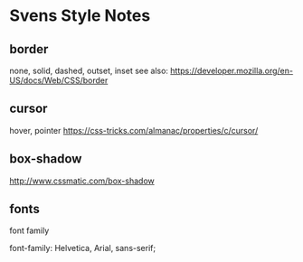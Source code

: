 # Svens Style Notes

## border
none, solid, dashed, outset, inset
see also: https://developer.mozilla.org/en-US/docs/Web/CSS/border
## cursor
hover, pointer
https://css-tricks.com/almanac/properties/c/cursor/

## box-shadow

http://www.cssmatic.com/box-shadow


## fonts

font family

font-family: Helvetica, Arial, sans-serif;
